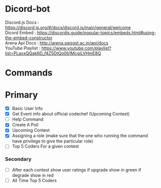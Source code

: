 # Dicord-bot
Discord.js Docs : https://discord.js.org/#/docs/discord.js/main/general/welcome
<br>
Dicord Embed : https://discordjs.guide/popular-topics/embeds.html#using-the-embed-constructor
<br>
Arena Api Docs : http://arena.siesgst.ac.in/api/docs
<br>
YouTube Playlist : https://www.youtube.com/playlist?list=PLaxxQQak6D_f4Z5DtQo0b1McgjLVHmE8Q

<h1>Commands</h1>
<h1>Primary</h1>

- [x] Basic User Info
- [x] Get Event info about official codechef (Upcoming Contest)
- [ ] Help Command
- [x] Create A Poll
- [x] Upcoming Contest
- [x] Assigning a role (make sure that the one who running the command have privilege to give the particular role)
- [ ] Top 5 Coders For a given contest

<h3>Secondary</h3>

- [ ] After each contest show user ratings if upgrade show in green if degrade show in red
- [ ] All Time Top 5 Coders
